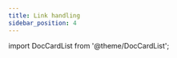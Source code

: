 ```yaml
---
title: Link handling
sidebar_position: 4
---
```


<!-- markdownlint-disable no-inline-html -->

import DocCardList from '@theme/DocCardList';

<DocCardList />
